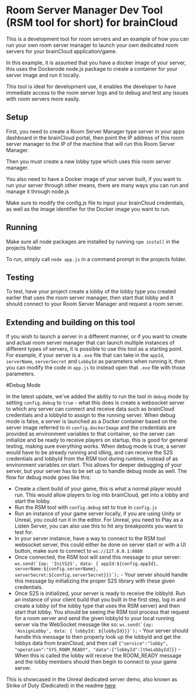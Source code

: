 # Room Server Manager Dev Tool (RSM tool for short) for brainCloud

This is a development tool for room servers and an example of how you can run your own room server manager to launch your own dedicated room servers for your brainCloud application/game. 

In this example, it is assumed that you have a docker image of your server, this uses the Dockerode node.js package to create a container for your server image and run it locally.

This tool is ideal for development use, it enables the developer to have immediate access to the room server logs and to debug and test any issues with room servers more easily.

## Setup

First, you need to create a Room Server Manager type server in your apps dashboard in the brainCloud portal, then point the IP address of this room server manager to the IP of the machine that will run this Room Server Manager.

Then you must create a new lobby type which uses this room server manager.

You also need to have a Docker image of your server built, if you want to run your server through other means, there are many ways you can run and manage it through node.js

Make sure to modify the config.js file to input your brainCloud credentials, as well as the image identifier for the Docker image you want to run.

## Running

Make sure all node packages are installed by running `npm install` in the projects folder

To run, simply call `node app.js` in a command prompt in the projects folder.

## Testing

To test, have your project create a lobby of the lobby type you created earlier that uses the room server manager, then start that lobby and it should connect to your Room Server Manager and request a room server.

## Extending and building on this tool

If you wish to launch a server in a different manner, or if you want to create and actual room server manager that can launch multiple instances of different types of servers, it is possible to use this tool as a starting point. For example, if your server is a `.exe` file that can take in the `appId`, `serverName`, `serverSecret` and `LobbyId` as parameters when running it, then you can modify the code in `app.js` to instead open that `.exe` file with those parameters.

#Debug Mode

In the latest update, we've added the ability to run the tool in `debug` mode by setting `config.debug` to `true` - what this does is create a websocket server to which any server can connect and receive data such as brainCloud credentials and a lobbyId to assign to the running server. When debug mode is false, a server is launched as a Docker container based on the server image referred to in `config.dockerImage` and the credentials are provided as environment variables to that container, so the server can initialize and be ready to receive players on startup, this is good for general testing, making sure everything works. When debug mode is true, a server would have to be already running and idling, and can receive the S2S credentials and lobbyId from the RSM tool during runtime, instead of as environment variables on start. This allows for deeper debugging of your server, but your server has to be set up to handle debug mode as well. The flow for debug mode goes like this:

- Create a client build of your game, this is what a normal player would run. This would allow players to log into brainCloud, get into a lobby and start the lobby.
- Run the RSM tool with `config.debug` set to true in `config.js` 
- Run an instance of your game server locally, if you are using Unity or Unreal, you could run it in the editor. For Unreal, you need to Play as a Listen Server, you can also use this to hit any breakpoints you want to test for. 
- In your server instance, have a way to connect to the RSM tool websocket server, this could either be done on server start or with a UI button, make sure to connect to `ws://127.0.0.1:8888`
- Once connected, the RSM tool will send this message to your server: ```ws.send(`{op: 'InitS2S', data: { appId:${config.appId}, serverName:${config.serverName}, serverSecret:${config.serverSecret}}}`);``` - Your server should handle this message by initializing the proper S2S library with these given credentials.
- Once S2S is initialized, your server is ready to receive the lobbyId. Run an instance of your client build that you built in the first step, log in and create a lobby (of the lobby type that uses the RSM server) and then start that lobby. You should be seeing the RSM tool process that request for a room server and send the given lobbyId to your local running server via the WebSocket message like so: ```ws.send(`{op: 'AssignLobby', data: { lobbyId: ${lobbyId}}}`);``` - Your server should handle this message to then properly look up the lobbyId and get the lobbys data from brainCloud, and then call `{"service":"lobby", "operation":"SYS_ROOM_READY", "data":{"lobbyId":[theLobbyId]}}` - When this is called the lobby will receive the ROOM_READY message and the lobby members should then begin to connect to your game server.

This is showcased in the Unreal dedicated server demo, also known as Strike of Duty (Dedicated) in the readme [here](https://github.com/getbraincloud/braincloud-roomserver-unreal/tree/nick/RSMDebugging?tab=readme-ov-file#server-debugging) 







